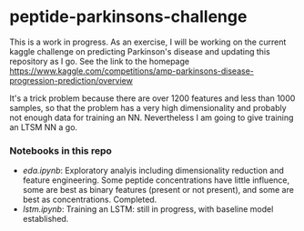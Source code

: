 # peptide-parkinsons-challenge

This is a work in progress. As an exercise, I will be working on the current kaggle challenge on predicting Parkinson's disease and updating this repository as I go. See the link to the homepage
https://www.kaggle.com/competitions/amp-parkinsons-disease-progression-prediction/overview

It's a trick problem because there are over 1200 features and less than 1000 samples, so that the problem has a very high dimensionality and probably not enough data for training an NN. Nevertheless I am going to give training an LTSM NN a go.

### Notebooks in this repo

* *eda.ipynb*: Exploratory analyis including dimensionality reduction and feature engineering. Some peptide concentrations have little influence, some are best as binary features (present or not present), and some are best as concentrations. Completed.
* *lstm.ipynb*: Training an LSTM: still in progress, with baseline model established.
